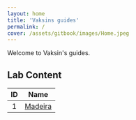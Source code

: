 ```yaml
---
layout: home
title: 'Vaksins guides'
permalink: /
cover: /assets/gitbook/images/Home.jpeg
---
```



Welcome to Vaksin's guides. 

## Lab Content

|  ID |                         Name                         | 
|:---:|:----------------------------------------------------:|
|  1  |               [Madeira](/pages/Madeira/)              |  
